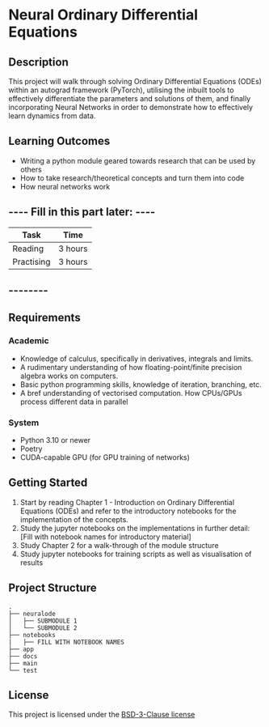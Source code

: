 # Neural Ordinary Differential Equations

## Description

This project will walk through solving Ordinary Differential Equations (ODEs) 
within an autograd framework (PyTorch), utilising the inbuilt tools to effectively 
differentiate the parameters and solutions of them, and finally incorporating 
Neural Networks in order to demonstrate how to effectively learn dynamics from data.

## Learning Outcomes

- Writing a python module geared towards research that can be used by others
- How to take research/theoretical concepts and turn them into code
- How neural networks work

## ---- Fill in this part later: ----
<!-- How long should they spend reading and practising using your Code.
Provide your best estimate -->

| Task       | Time    |
| ---------- | ------- |
| Reading    | 3 hours |
| Practising | 3 hours |

## --------

## Requirements

<!--
If your exemplar requires students to have a background knowledge of something
especially this is the place to mention that.

List any resources you would recommend to get the students started.

If there is an existing exemplar in the ReCoDE repositories link to that.
-->

### Academic

 - Knowledge of calculus, specifically in derivatives, integrals and limits.
 - A rudimentary understanding of how floating-point/finite precision algebra works on computers.
 - Basic python programming skills, knowledge of iteration, branching, etc.
 - A bref understanding of vectorised computation. How CPUs/GPUs process different data in parallel

<!-- List the system requirements and how to obtain them, that can be as simple
as adding a hyperlink to as detailed as writting step-by-step instructions.
How detailed the instructions should be will vary on a case-by-case basis.

Here are some examples:

- 50 GB of disk space to hold Dataset X
- Anaconda
- Python 3.11 or newer
- Access to the HPC
- PETSc v3.16
- gfortran compiler
- Paraview
-->

### System

- Python 3.10 or newer
- Poetry
- CUDA-capable GPU (for GPU training of networks)

<!-- Instructions on how the student should start going through the exemplar.

Structure this section as you see fit but try to be clear, concise and accurate
when writing your instructions.

For example:
Start by watching the introduction video,
then study Jupyter notebooks 1-3 in the `intro` folder
and attempt to complete exercise 1a and 1b.

Once done, start going through through the PDF in the `main` folder.
By the end of it you should be able to solve exercises 2 to 4.

A final exercise can be found in the `final` folder.

Solutions to the above can be found in `solutions`.
-->

## Getting Started

1. Start by reading Chapter 1 - Introduction on Ordinary Differential Equations (ODEs) and refer to the introductory notebooks for the implementation of the concepts.
2. Study the jupyter notebooks on the implementations in further detail: [Fill with notebook names for introductory material]
3. Study Chapter 2 for a walk-through of the module structure
4. Study jupyter notebooks for training scripts as well as visualisation of results

<!-- An overview of the files and folder in the exemplar.
Not all files and directories need to be listed, just the important
sections of your project, like the learning material, the code, the tests, etc.

A good starting point is using the command `tree` in a terminal(Unix),
copying its output and then removing the unimportant parts.

You can use ellipsis (...) to suggest that there are more files or folders
in a tree node.

-->

## Project Structure

```log
.
├── neuralode
│   ├── SUBMODULE 1
│   └── SUBMODULE 2
├── notebooks
|   ├── FILL WITH NOTEBOOK NAMES
├── app
├── docs
├── main
└── test
```

<!-- Change this to your License. Make sure you have added the file on GitHub -->

## License

This project is licensed under the [BSD-3-Clause license](LICENSE.md)
